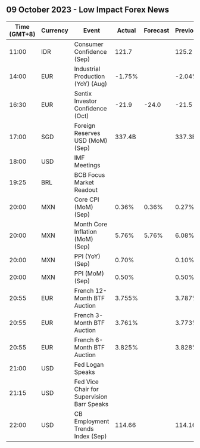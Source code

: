 ## 09 October 2023 - Low Impact Forex News

| Time (GMT+8) | Currency | Event | Actual | Forecast | Previous |
|------|----------|-------|--------|----------|----------|
| 11:00 | IDR | Consumer Confidence (Sep) | 121.7 |  | 125.2 |
| 14:00 | EUR | Industrial Production (YoY) (Aug) | -1.75% |  | -2.04% |
| 16:30 | EUR | Sentix Investor Confidence (Oct) | -21.9 | -24.0 | -21.5 |
| 17:00 | SGD | Foreign Reserves USD (MoM) (Sep) | 337.4B |  | 337.3B |
| 18:00 | USD | IMF Meetings |  |  |  |
| 19:25 | BRL | BCB Focus Market Readout |  |  |  |
| 20:00 | MXN | Core CPI (MoM) (Sep) | 0.36% | 0.36% | 0.27% |
| 20:00 | MXN | Month Core Inflation (MoM) (Sep) | 5.76% | 5.76% | 6.08% |
| 20:00 | MXN | PPI (YoY) (Sep) | 0.70% |  | 0.10% |
| 20:00 | MXN | PPI (MoM) (Sep) | 0.50% |  | 0.50% |
| 20:55 | EUR | French 12-Month BTF Auction | 3.755% |  | 3.787% |
| 20:55 | EUR | French 3-Month BTF Auction | 3.761% |  | 3.773% |
| 20:55 | EUR | French 6-Month BTF Auction | 3.825% |  | 3.828% |
| 21:00 | USD | Fed Logan Speaks |  |  |  |
| 21:15 | USD | Fed Vice Chair for Supervision Barr Speaks |  |  |  |
| 22:00 | USD | CB Employment Trends Index (Sep) | 114.66 |  | 114.16 |
